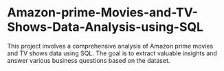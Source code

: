 # Amazon-prime-Movies-and-TV-Shows-Data-Analysis-using-SQL
This project involves a comprehensive analysis of Amazon prime movies and TV shows data using SQL. The goal is to extract valuable insights and answer various business questions based on the dataset.

